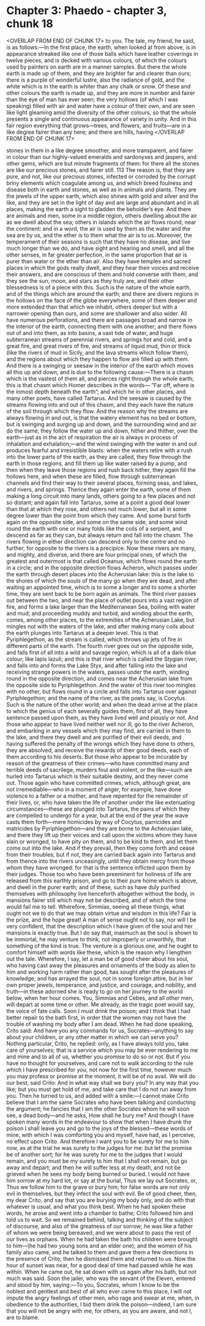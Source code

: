 # Chapter 3: Phaedo - chapter 3, chunk 18

<OVERLAP FROM END OF CHUNK 17>
to you. The tale, my friend, he said, is as follows:⁠—In the first place, the earth, when looked at from above, is in appearance streaked like one of those balls which have leather coverings in twelve pieces, and is decked with various colours, of which the colours used by painters on earth are in a manner samples. But there the whole earth is made up of them, and they are brighter far and clearer than ours; there is a purple of wonderful lustre, also the radiance of gold, and the white which is in the earth is whiter than any chalk or snow. Of these and other colours the earth is made up, and they are more in number and fairer than the eye of man has ever seen; the very hollows (of which I was speaking) filled with air and water have a colour of their own, and are seen like light gleaming amid the diversity of the other colours, so that the whole presents a single and continuous appearance of variety in unity. And in this fair region everything that grows⁠—trees, and flowers, and fruits⁠—are in a like degree fairer than any here; and there are hills, having
</OVERLAP FROM END OF CHUNK 17>

stones in them in a like degree smoother, and more transparent, and fairer in colour than our highly-valued emeralds and sardonyxes and jaspers, and other gems, which are but minute fragments of them: for there all the stones are like our precious stones, and fairer still. 113 The reason is, that they are pure, and not, like our precious stones, infected or corroded by the corrupt briny elements which coagulate among us, and which breed foulness and disease both in earth and stones, as well as in animals and plants. They are the jewels of the upper earth, which also shines with gold and silver and the like, and they are set in the light of day and are large and abundant and in all places, making the earth a sight to gladden the beholder’s eye. And there are animals and men, some in a middle region, others dwelling about the air as we dwell about the sea; others in islands which the air flows round, near the continent: and in a word, the air is used by them as the water and the sea are by us, and the ether is to them what the air is to us. Moreover, the temperament of their seasons is such that they have no disease, and live much longer than we do, and have sight and hearing and smell, and all the other senses, in far greater perfection, in the same proportion that air is purer than water or the ether than air. Also they have temples and sacred places in which the gods really dwell, and they hear their voices and receive their answers, and are conscious of them and hold converse with them, and they see the sun, moon, and stars as they truly are, and their other blessedness is of a piece with this. Such is the nature of the whole earth, and of the things which are around the earth; and there are divers regions in the hollows on the face of the globe everywhere, some of them deeper and more extended than that which we inhabit, others deeper but with a narrower opening than ours, and some are shallower and also wider. All have numerous perforations, and there are passages broad and narrow in the interior of the earth, connecting them with one another; and there flows out of and into them, as into basins, a vast tide of water, and huge subterranean streams of perennial rivers, and springs hot and cold, and a great fire, and great rivers of fire, and streams of liquid mud, thin or thick (like the rivers of mud in Sicily, and the lava streams which follow them), and the regions about which they happen to flow are filled up with them. And there is a swinging or seesaw in the interior of the earth which moves all this up and down, and is due to the following cause:⁠—There is a chasm which is the vastest of them all, and pierces right through the whole earth; this is that chasm which Homer describes in the words⁠— “Far off, where is the inmost depth beneath the earth”; and which he in other places, and many other poets, have called Tartarus. And the seesaw is caused by the streams flowing into and out of this chasm, and they each have the nature of the soil through which they flow. And the reason why the streams are always flowing in and out, is that the watery element has no bed or bottom, but is swinging and surging up and down, and the surrounding wind and air do the same; they follow the water up and down, hither and thither, over the earth⁠—just as in the act of respiration the air is always in process of inhalation and exhalation;⁠—and the wind swinging with the water in and out produces fearful and irresistible blasts: when the waters retire with a rush into the lower parts of the earth, as they are called, they flow through the earth in those regions, and fill them up like water raised by a pump, and then when they leave those regions and rush back hither, they again fill the hollows here, and when these are filled, flow through subterranean channels and find their way to their several places, forming seas, and lakes, and rivers, and springs. Thence they again enter the earth, some of them making a long circuit into many lands, others going to a few places and not so distant; and again fall into Tartarus, some at a point a good deal lower than that at which they rose, and others not much lower, but all in some degree lower than the point from which they came. And some burst forth again on the opposite side, and some on the same side, and some wind round the earth with one or many folds like the coils of a serpent, and descend as far as they can, but always return and fall into the chasm. The rivers flowing in either direction can descend only to the centre and no further, for opposite to the rivers is a precipice. Now these rivers are many, and mighty, and diverse, and there are four principal ones, of which the greatest and outermost is that called Oceanus, which flows round the earth in a circle; and in the opposite direction flows Acheron, which passes under the earth through desert places into the Acherusian lake: this is the lake to the shores of which the souls of the many go when they are dead, and after waiting an appointed time, which is to some a longer and to some a shorter time, they are sent back to be born again as animals. The third river passes out between the two, and near the place of outlet pours into a vast region of fire, and forms a lake larger than the Mediterranean Sea, boiling with water and mud; and proceeding muddy and turbid, and winding about the earth, comes, among other places, to the extremities of the Acherusian Lake, but mingles not with the waters of the lake, and after making many coils about the earth plunges into Tartarus at a deeper level. This is that Pyriphlegethon, as the stream is called, which throws up jets of fire in different parts of the earth. The fourth river goes out on the opposite side, and falls first of all into a wild and savage region, which is all of a dark-blue colour, like lapis lazuli; and this is that river which is called the Stygian river, and falls into and forms the Lake Styx, and after falling into the lake and receiving strange powers in the waters, passes under the earth, winding round in the opposite direction, and comes near the Acherusian lake from the opposite side to Pyriphlegethon. And the water of this river too mingles with no other, but flows round in a circle and falls into Tartarus over against Pyriphlegethon; and the name of the river, as the poets say, is Cocytus. Such is the nature of the other world; and when the dead arrive at the place to which the genius of each severally guides them, first of all, they have sentence passed upon them, as they have lived well and piously or not. And those who appear to have lived neither well nor ill, go to the river Acheron, and embarking in any vessels which they may find, are carried in them to the lake, and there they dwell and are purified of their evil deeds, and having suffered the penalty of the wrongs which they have done to others, they are absolved, and receive the rewards of their good deeds, each of them according to his deserts. But those who appear to be incurable by reason of the greatness of their crimes⁠—who have committed many and terrible deeds of sacrilege, murders foul and violent, or the like⁠—such are hurled into Tartarus which is their suitable destiny, and they never come out. Those again who have committed crimes, which, although great, are not irremediable⁠—who in a moment of anger, for example, have done violence to a father or a mother, and have repented for the remainder of their lives, or, who have taken the life of another under the like extenuating circumstances⁠—these are plunged into Tartarus, the pains of which they are compelled to undergo for a year, but at the end of the year the wave casts them forth⁠—mere homicides by way of Cocytus, parricides and matricides by Pyriphlegethon⁠—and they are borne to the Acherusian lake, and there they lift up their voices and call upon the victims whom they have slain or wronged, to have pity on them, and to be kind to them, and let them come out into the lake. And if they prevail, then they come forth and cease from their troubles; but if not, they are carried back again into Tartarus and from thence into the rivers unceasingly, until they obtain mercy from those whom they have wronged: for that is the sentence inflicted upon them by their judges. Those too who have been preeminent for holiness of life are released from this earthly prison, and go to their pure home which is above, and dwell in the purer earth; and of these, such as have duly purified themselves with philosophy live henceforth altogether without the body, in mansions fairer still which may not be described, and of which the time would fail me to tell. Wherefore, Simmias, seeing all these things, what ought not we to do that we may obtain virtue and wisdom in this life? Fair is the prize, and the hope great! A man of sense ought not to say, nor will I be very confident, that the description which I have given of the soul and her mansions is exactly true. But I do say that, inasmuch as the soul is shown to be immortal, he may venture to think, not improperly or unworthily, that something of the kind is true. The venture is a glorious one, and he ought to comfort himself with words like these, which is the reason why I lengthen out the tale. Wherefore, I say, let a man be of good cheer about his soul, who having cast away the pleasures and ornaments of the body as alien to him and working harm rather than good, has sought after the pleasures of knowledge; and has arrayed the soul, not in some foreign attire, but in her own proper jewels, temperance, and justice, and courage, and nobility, and truth⁠—in these adorned she is ready to go on her journey to the world below, when her hour comes. You, Simmias and Cebes, and all other men, will depart at some time or other. Me already, as the tragic poet would say, the voice of fate calls. Soon I must drink the poison; and I think that I had better repair to the bath first, in order that the women may not have the trouble of washing my body after I am dead. When he had done speaking, Crito said: And have you any commands for us, Socrates⁠—anything to say about your children, or any other matter in which we can serve you? Nothing particular, Crito, he replied: only, as I have always told you, take care of yourselves; that is a service which you may be ever rendering to me and mine and to all of us, whether you promise to do so or not. But if you have no thought for yourselves, and care not to walk according to the rule which I have prescribed for you, not now for the first time, however much you may profess or promise at the moment, it will be of no avail. We will do our best, said Crito: And in what way shall we bury you? In any way that you like; but you must get hold of me, and take care that I do not run away from you. Then he turned to us, and added with a smile:⁠—I cannot make Crito believe that I am the same Socrates who have been talking and conducting the argument; he fancies that I am the other Socrates whom he will soon see, a dead body⁠—and he asks, How shall he bury me? And though I have spoken many words in the endeavour to show that when I have drunk the poison I shall leave you and go to the joys of the blessed⁠—these words of mine, with which I was comforting you and myself, have had, as I perceive, no effect upon Crito. And therefore I want you to be surety for me to him now, as at the trial he was surety to the judges for me: but let the promise be of another sort; for he was surety for me to the judges that I would remain, and you must be my surety to him that I shall not remain, but go away and depart; and then he will suffer less at my death, and not be grieved when he sees my body being burned or buried. I would not have him sorrow at my hard lot, or say at the burial, Thus we lay out Socrates, or, Thus we follow him to the grave or bury him; for false words are not only evil in themselves, but they infect the soul with evil. Be of good cheer, then, my dear Crito, and say that you are burying my body only, and do with that whatever is usual, and what you think best. When he had spoken these words, he arose and went into a chamber to bathe; Crito followed him and told us to wait. So we remained behind, talking and thinking of the subject of discourse, and also of the greatness of our sorrow; he was like a father of whom we were being bereaved, and we were about to pass the rest of our lives as orphans. When he had taken the bath his children were brought to him⁠—(he had two young sons and an elder one); and the women of his family also came, and he talked to them and gave them a few directions in the presence of Crito; then he dismissed them and returned to us. Now the hour of sunset was near, for a good deal of time had passed while he was within. When he came out, he sat down with us again after his bath, but not much was said. Soon the jailer, who was the servant of the Eleven, entered and stood by him, saying:⁠—To you, Socrates, whom I know to be the noblest and gentlest and best of all who ever came to this place, I will not impute the angry feelings of other men, who rage and swear at me, when, in obedience to the authorities, I bid them drink the poison⁠—indeed, I am sure that you will not be angry with me; for others, as you are aware, and not I, are to blame.